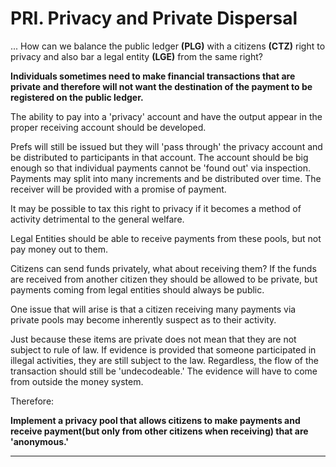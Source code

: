 # PRI. Privacy and Private Dispersal

... How can we balance the public ledger **(PLG)** with a citizens **(CTZ)** right to privacy and also bar a legal entity **(LGE)** from the same right?

**Individuals sometimes need to make financial transactions that are private and therefore will not want the destination of the payment to be registered on the public ledger.**

The ability to pay into a 'privacy' account and have the output appear in the proper receiving account should be developed.

Prefs will still be issued but they will 'pass through' the privacy account and be distributed to participants in that account.  The account should be big enough so that individual payments cannot be 'found out' via inspection.  Payments may split into many increments and be distributed over time. The receiver will be provided with a promise of payment.

It may be possible to tax this right to privacy if it becomes a method of activity detrimental to the general welfare.

Legal Entities should be able to receive payments from these pools, but not pay money out to them.

Citizens can send funds privately, what about receiving them?  If the funds are received from another citizen they should be allowed to be private, but payments coming from legal entities should always be public.

One issue that will arise is that a citizen receiving many payments via private pools may become inherently suspect as to their activity.

Just because these items are private does not mean that they are not subject to rule of law.  If evidence is provided that someone participated in illegal activities, they are still subject to the law. Regardless, the flow of the transaction should still be 'undecodeable.'  The evidence will have to come from outside the money system.

Therefore:

**Implement a privacy pool that allows citizens to make payments and receive payment(but only from other citizens when receiving) that are 'anonymous.'**

----------






